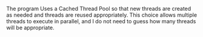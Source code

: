 The program Uses a Cached Thread Pool so that new threads are created as needed and threads are reused appropriately.
This choice allows multiple threads to execute in parallel, and I do not need to guess how many threads will be appropriate.
